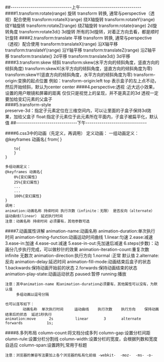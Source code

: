 ##-------------------------------上午-------------------------------  
####1.transform:rotate(range) 旋转
      transform 转换, 通常与perspective（透视）配合使用
      transform:rotateX(range) 绕X轴旋转
      transform:rotateY(range) 绕Y轴旋转
      transform:rotateZ(range) 绕Z轴旋转
      transform:rotate(range)  2d旋转角度
      transform:rotate3d()     3d旋转 
	  所有的3d旋转，对着正方向去看，都是顺时针旋转
####2.transform:translate    平移 
      transform 转换, 通常与perspective（透视）配合使用
      transform:translateX(range) 沿X轴平移
      transform:translateY(range) 沿Y轴平移
      transform:translateZ(range) 沿Z轴平移
      transform:translate()       2d平移
      transform:translate3d()     3d平移 
####3.transform:skew         倾斜 
      transform:skew(水平方向的倾斜角度，竖直方向的倾斜角度)
      transform:skewX(水平方向的倾斜角度，竖直方向的倾斜角度为零)
      transform:skewY(竖直方向的倾斜角度，水平方向的倾斜角度为零)
      transform-origin:变换的起点位置
      例如：transform-origin:left top 表示盒子的左上点不动，然后开始倾斜，默认为center center 
####4.perspective:透视 :近大远小效果，设置的用户眼镜和屏幕的距离
	 仅仅只是视觉上的呈现，并不是真正的3d 
	 透视一定要加给变幻元素的父盒子  
####5.transform-style  
	preserve-3d：指定子元素定位在三维空间内，可以让里面的子盒子保持3d效果，加给父盒子 
	float:指定子元素位于此元素所在平面内，子盒子被扁平化，默认值
##-------------------------------下午------------------------------- 

####6.css3中的动画（先定义，再调用）
	定义动画：
	一组动画定义：
	@keyframes 动画名{
		from{
		}

		to{
		}	
	}

	多组动画定义：
	@keyframes 动画名{
		0%{变幻属性}
		25%{变幻属性}
		...
		...
		100%{变幻属性}
	} 
	调用： 
	animation:动画名称 持续时间 执行次数（infinite：无限） 是否反向（alternate）  运动曲线(linear） 延迟执行时间  
	注意：动画名称 持续时间 必须要有，其他参数可选  
####7.动画属性详解 
    animation-name:动画名称
    animation-duration:单次执行时间
    animation-timing-function:动画运动时间曲线
        1.linear:匀速
        2.ease:减速
        3.ease-in:加速
        4.ease-out:减速
        5.ease-in-out:先加速后减速
        6.steps(步数)：动画分几步执行完成，可以做秒针的效果
    animation-iteration-count:重复次数 infinite 无数次
    animation-direction:执行方向
        1.normal :正常 默认值
        2.alternate:反向
    animation-delay:延迟时间
    animation-fill-mode:动画结束后盒子的状态
        1.backwards:保持动画开始前的状态
        2.forwards:保持动画结束的状态   
	animation-play-state:动画运动状态
		paused:暂停 
		running:播放

    注意：其中animation-name 和animation-duration必须要有，其他属性可以没有，为默认值 
		 多组动画以逗号分隔

	也可以连写如下：
    		动画名称  单次执行时间     运动曲线    执行次数    执行方向    保持动画结束后的状态  延迟1秒执行                
    animation:move      2s          linear       3       alternate       forwards        	1s; 
####8.多列布局 
    column-count:将文档分成多列
    column-gap:设置分栏间距
    olumn-rule:设置分栏分割线
    column-width:设置分栏的宽度，会根据列数和宽度自适应
    column-span:设置跨列,常用于标题

    注意：浏览器的兼容写法要加上各个浏览器的私有化前缀 -webkit-  -moz-  -ms- -o-

